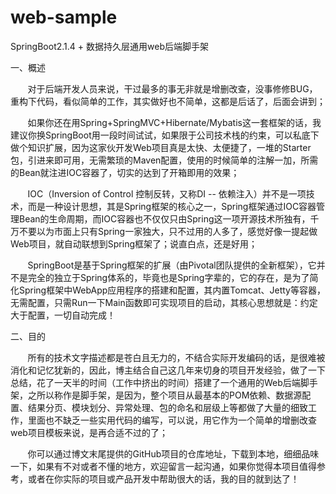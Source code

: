 # web-sample
SpringBoot2.1.4 + 数据持久层通用web后端脚手架

一、概述


       对于后端开发人员来说，干过最多的事无非就是增删改查，没事修修BUG，重构下代码，看似简单的工作，其实做好也不简单，这都是后话了，后面会讲到；

       如果你还在用Spring+SpringMVC+Hibernate/Mybatis这一套框架的话，我建议你换SpringBoot用一段时间试试，如果限于公司技术栈的约束，可以私底下做个知识扩展，因为这家伙开发Web项目真是太快、太便捷了，一堆的Starter包，引进来即可用，无需繁琐的Maven配置，使用的时候简单的注解一加，所需的Bean就注进IOC容器了，切实的达到了开箱即用的效果；

       IOC（Inversion of Control 控制反转，又称DI -- 依赖注入）并不是一项技术，而是一种设计思想，其是Spring框架的核心之一，Spring框架通过IOC容器管理Bean的生命周期，而IOC容器也不仅仅只由Spring这一项开源技术所独有，千万不要以为市面上只有Spring一家独大，只不过用的人多了，感觉好像一提起做Web项目，就自动联想到Spring框架了；说直白点，还是好用；

       SpringBoot是基于Spring框架的扩展（由Pivotal团队提供的全新框架），它并不是完全的独立于Spring体系的，毕竟也是Spring字辈的，它的存在，是为了简化Spring框架中WebApp应用程序的搭建和配置，其内置Tomcat、Jetty等容器，无需配置，只需Run一下Main函数即可实现项目的启动，其核心思想就是：约定大于配置，一切自动完成！





二、目的


       所有的技术文字描述都是苍白且无力的，不结合实际开发编码的话，是很难被消化和记忆犹新的，因此，博主结合自己这几年来切身的项目开发经验，做了一下总结，花了一天半的时间（工作中挤出的时间）搭建了一个通用的Web后端脚手架，之所以称作是脚手架，是因为，整个项目从最基本的POM依赖、数据源配置、结果分页、模块划分、异常处理、包的命名和层级上等都做了大量的细致工作，里面也不缺乏一些实用代码的编写，可以说，用它作为一个简单的增删改查web项目模板来说，是再合适不过的了；

       你可以通过博文末尾提供的GitHub项目的仓库地址，下载到本地，细细品味一下，如果有不对或者不懂的地方，欢迎留言一起沟通，如果你觉得本项目值得参考，或者在你实际的项目或产品开发中帮助很大的话，我的目的就到达了！

        
